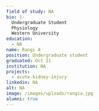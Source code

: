 ```yaml
---
field of study: NA
bio: |-
  Undergraduate Student
  Physiology
  Western University
education:
  - NA
name: Rangi A
position: Undergraduate student
graduated: Oct 21
institution: NA
projects:
  - acute-kidney-injury
linkedin: NA
alt: NA
image: /images/uploads/rangia.jpg
alumni: true
---
```

